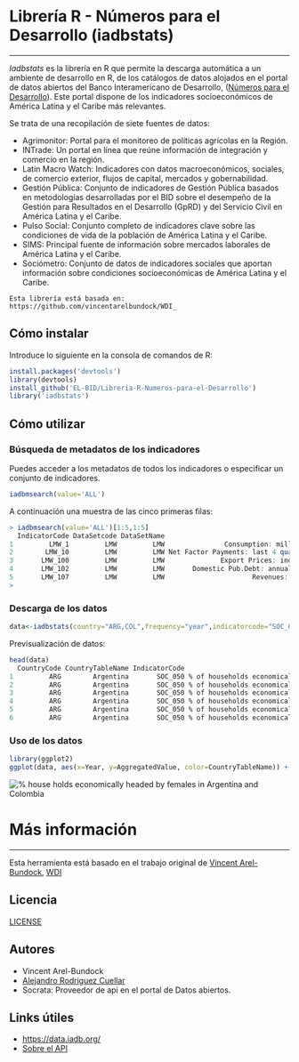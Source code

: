 # Librería R - Números para el Desarrollo (iadbstats)
---
*Iadbstats* es la librería en R que permite la descarga automática a un ambiente de desarrollo en R, de los catálogos de datos alojados en el portal de datos abiertos del Banco Interamericano de Desarrollo, ([Números para el Desarrollo](https://data.iadb.org/NumbersForDevelopment/NumbersForDevelopment)). Este portal dispone de los indicadores socioeconómicos de América Latina y el Caribe más relevantes.

Se trata de una recopilación de siete fuentes de datos:  
* Agrimonitor: Portal para el monitoreo de políticas agrícolas en la Región. 
* INTrade: Un portal en línea que reúne información de integración y comercio en la región. 
* Latin Macro Watch: Indicadores con datos macroeconómicos, sociales, de comercio exterior, flujos de capital, mercados y gobernabilidad. 
* Gestión Pública: Conjunto de indicadores de Gestión Pública basados en metodologías desarrolladas por el BID sobre el desempeño de la Gestión para Resultados en el Desarrollo (GpRD) y del Servicio Civil en América Latina y el Caribe. 
* Pulso Social: Conjunto completo de indicadores clave sobre las condiciones de vida de la población de América Latina y el Caribe. 
* SIMS: Principal fuente de información sobre mercados laborales de América Latina y el Caribe. 
* Sociómetro: Conjunto de datos de indicadores sociales que aportan información sobre condiciones socioeconómicas de América Latina y el Caribe.

```
Esta librería está basada en: https://github.com/vincentarelbundock/WDI_
```

## Cómo instalar
Introduce lo siguiente en la consola de comandos de R:
```r
install.packages('devtools')
library(devtools)
install_github('EL-BID/Libreria-R-Numeros-para-el-Desarrollo')
library('iadbstats') 
```
## Cómo utilizar
### Búsqueda de metadatos de los indicadores

Puedes acceder a los metadatos de todos los indicadores o especificar un conjunto de indicadores.

```r
iadbmsearch(value='ALL')
```

A continuación una muestra de las cinco primeras filas: 

```r
> iadbmsearch(value='ALL')[1:5,1:5]
  IndicatorCode DataSetcode DataSetName                                    IndicatorName
1         LMW_1         LMW         LMW               Consumption: millions of US$, s.a.
2        LMW_10         LMW         LMW Net Factor Payments: last 4 quarters (US$ mill.)
3       LMW_100         LMW         LMW              Export Prices: index, end of period
4       LMW_102         LMW         LMW       Domestic Pub.Debt: annual avg. (US$ mill.)
5       LMW_107         LMW         LMW                      Revenues: (US$ mill.), s.a.
> 
```

### Descarga de los datos

```r
data<-iadbstats(country="ARG,COL",frequency="year",indicatorcode="SOC_050")
```
Previsualización de datos: 

```r
head(data)
  CountryCode CountryTableName IndicatorCode                                  IndicatorName      TopicName SubTopicName Year Quarter Month AggregationLevel AggregatedValue        UOM
1         ARG        Argentina       SOC_050 % of households economically headed by females Social Outlook Demographics 2003                           Year          35.263 PERCENT   
2         ARG        Argentina       SOC_050 % of households economically headed by females Social Outlook Demographics 1995                           Year          29.701 PERCENT   
3         ARG        Argentina       SOC_050 % of households economically headed by females Social Outlook Demographics 2011                           Year          37.323 PERCENT   
4         ARG        Argentina       SOC_050 % of households economically headed by females Social Outlook Demographics 1996                           Year          29.247 PERCENT   
5         ARG        Argentina       SOC_050 % of households economically headed by females Social Outlook Demographics 2009                           Year          36.596 PERCENT   
6         ARG        Argentina       SOC_050 % of households economically headed by females Social Outlook Demographics 2000                           Year          31.698 PERCENT 
```

### Uso de los datos

```r
library(ggplot2)
ggplot(data, aes(x=Year, y=AggregatedValue, color=CountryTableName)) + geom_point() +   xlab('Year') + ylab('% house holds economically headed by females')
```

![% house holds economically headed by females in Argentina and Colombia](https://cloud.githubusercontent.com/assets/9949001/24076430/b5c724ae-0c06-11e7-95cd-991aec265ef9.png)

# Más información
----
Esta herramienta está basado en el trabajo original de [Vincent Arel-Bundock](https://github.com/vincentarelbundock), [WDI](https://github.com/vincentarelbundock/WDI)

## Licencia
[LICENSE](https://github.com/EL-BID/Libreria-R-Numeros-para-el-Desarrollo/blob/master/Licencia/GPL-3)

## Autores
- Vincent Arel-Bundock
- [Alejandro Rodriguez Cuellar](https://github.com/arcuellar88)
- Socrata: Proveedor de api en el portal de Datos abiertos.

## Links útiles
- https://data.iadb.org/
- [Sobre el API](https://data.iadb.org/NumbersForDevelopment/NumbersForDevelopment)
